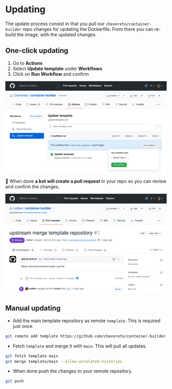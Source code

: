 # Updating

The update process consist in that you pull our `chevereto/container-builder` repo changes for updating the Dockerfile. From there you can re-build the image, with the updated changes.

## One-click updating

1. Go to **Actions**
2. Select **Update template** under **Workflows**
3. Click on **Run Workflow** and confirm

![Update template](src/update.png)

🤖 When done **a bot will create a pull request** in your repo so you can review and confirm the changes.

![Update template](src/update-merge.png)

## Manual updating

* Add the main template repository as remote `template`. This is required just once.
  
```sh
git remote add template https://github.com/chevereto/container-builder 
```

* Fetch `template` and merge it with `main`. This will pull all updates.

```sh
git fetch template main
git merge template/main --allow-unrelated-histories
```

* When done push the changes to your remote repository.

```sh
git push
```
